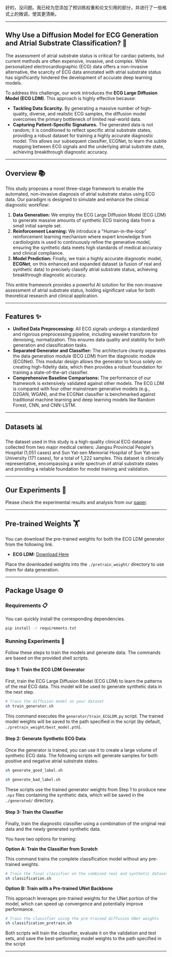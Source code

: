 好的，没问题。我已经为您添加了预训练权重和论文引用的部分，并进行了一些格式上的微调，使其更清晰。

-----

## Why Use a Diffusion Model for ECG Generation and Atrial Substrate Classification? 🤔

The assessment of atrial substrate status is critical for cardiac patients, but current methods are often expensive, invasive, and complex. While personalized electrocardiographic (ECG) data offers a non-invasive alternative, the scarcity of ECG data annotated with atrial substrate status has significantly hindered the development of accurate deep learning models.

To address this challenge, our work introduces the **ECG Large Diffusion Model (ECG LDM)**. This approach is highly effective because:

  * **Tackling Data Scarcity.** By generating a massive number of high-quality, diverse, and realistic ECG samples, the diffusion model overcomes the primary bottleneck of limited real-world data.
  * **Capturing Patient-Specific Signatures.** The generated data is not random; it is conditioned to reflect specific atrial substrate states, providing a robust dataset for training a highly accurate diagnostic model. This allows our subsequent classifier, ECGNet, to learn the subtle mapping between ECG signals and the underlying atrial substrate state, achieving breakthrough diagnostic accuracy.

-----

## Overview 📚

This study proposes a novel three-stage framework to enable the automated, non-invasive diagnosis of atrial substrate status using ECG data. Our paradigm is designed to simulate and enhance the clinical diagnostic workflow:

1.  **Data Generation:** We employ the ECG Large Diffusion Model (ECG LDM) to generate massive amounts of synthetic ECG training data from a small initial sample set.
2.  **Reinforcement Learning:** We introduce a "Human-in-the-loop" reinforcement learning mechanism where expert knowledge from cardiologists is used to continuously refine the generative model, ensuring the synthetic data meets high standards of medical accuracy and clinical compliance.
3.  **Model Prediction:** Finally, we train a highly accurate diagnostic model, **ECGNet**, on this enhanced and expanded dataset (a fusion of real and synthetic data) to precisely classify atrial substrate status, achieving breakthrough diagnostic accuracy.

This entire framework provides a powerful AI solution for the non-invasive assessment of atrial substrate status, holding significant value for both theoretical research and clinical application.

-----

## Features ✨

  * **Unified Data Preprocessing:** All ECG signals undergo a standardized and rigorous preprocessing pipeline, including wavelet transform for denoising, normalization. This ensures data quality and stability for both generation and classification tasks.
  * **Separated Generator and Classifier:** The architecture cleanly separates the data generation module (ECG LDM) from the diagnostic module (ECGNet). This modular design allows the generator to focus solely on creating high-fidelity data, which then provides a robust foundation for training a state-of-the-art classifier.
  * **Comprehensive Baseline Comparisons:** The performance of our framework is extensively validated against other models. The ECG LDM is compared with four other mainstream generative models (e.g., D2GAN, WGAN), and the ECGNet classifier is benchmarked against traditional machine learning and deep learning models like Random Forest, CNN, and CNN-LSTM.

-----

## Datasets 📊

The dataset used in this study is a high-quality clinical ECG database collected from two major medical centers: Jiangsu Provincial People's Hospital (1,051 cases) and Sun Yat-sen Memorial Hospital of Sun Yat-sen University (171 cases), for a total of 1,222 samples. This dataset is clinically representative, encompassing a wide spectrum of atrial substrate states and providing a reliable foundation for model training and validation.

-----

## Our Experiments 🔬

Please check the experimental results and analysis from our [paper](https://www.google.com/search?q=%23).

-----

## Pre-trained Weights 🏋️

You can download the pre-trained weights for both the ECG LDM generator from the following link.

  * **ECG LDM:** [Download Here](https://www.google.com/search?q=%23)

Place the downloaded weights into the `./pretrain_weight/` directory to use them for data generation.

-----

## Package Usage ⚙️

### Requirements 📋

You can quickly install the corresponding dependencies.

```bash
pip install -r requirements.txt
```

### Running Experiments 🚀

Follow these steps to train the models and generate data. The commands are based on the provided shell scripts.

#### Step 1: Train the ECG LDM Generator

First, train the ECG Large Diffusion Model (ECG LDM) to learn the patterns of the real ECG data. This model will be used to generate synthetic data in the next step.

```bash
# Train the diffusion model on your dataset
sh train_generator.sh
```

This command executes the `generator/train_ECGLDM.py` script. The trained model weights will be saved to the path specified in the script (by default, `./pretrain_weight/best_model.pth`).

#### Step 2: Generate Synthetic ECG Data

Once the generator is trained, you can use it to create a large volume of synthetic ECG data. The following scripts will generate samples for both positive and negative atrial substrate states.

```bash
sh generate_good_label.sh

sh generate_bad_label.sh
```

These scripts use the trained generator weights from Step 1 to produce new `.npz` files containing the synthetic data, which will be saved in the `./generated/` directory.

#### Step 3: Train the Classifier

Finally, train the diagnostic classifier using a combination of the original real data and the newly generated synthetic data.

You have two options for training:

**Option A: Train the Classifier from Scratch**

This command trains the complete classification model without any pre-trained weights.

```bash
# Train the final classifier on the combined real and synthetic dataset
sh classification.sh
```

**Option B: Train with a Pre-trained UNet Backbone**

This approach leverages pre-trained weights for the UNet portion of the model, which can speed up convergence and potentially improve performance.

```bash
# Train the classifier using the pre-trained diffusion UNet weights
sh classification_pretrain.sh
```

Both scripts will train the classifier, evaluate it on the validation and test sets, and save the best-performing model weights to the path specified in the script

-----
 